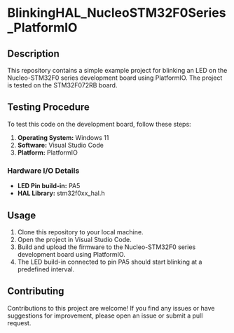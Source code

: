 # BlinkingHAL_NucleoSTM32F0Series_PlatformIO

## Description

This repository contains a simple example project for blinking an LED on the Nucleo-STM32F0 series development board using PlatformIO. The project is tested on the STM32F072RB board.

## Testing Procedure

To test this code on the development board, follow these steps:

1. **Operating System:** Windows 11
2. **Software:** Visual Studio Code
3. **Platform:** PlatformIO

### Hardware I/O Details

- **LED Pin build-in:** PA5
- **HAL Library:** stm32f0xx_hal.h

## Usage

1. Clone this repository to your local machine.
2. Open the project in Visual Studio Code.
3. Build and upload the firmware to the Nucleo-STM32F0 series development board using PlatformIO.
4. The LED build-in connected to pin PA5 should start blinking at a predefined interval.

## Contributing

Contributions to this project are welcome! If you find any issues or have suggestions for improvement, please open an issue or submit a pull request.

